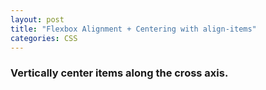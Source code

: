 ```yaml
---
layout: post
title: "Flexbox Alignment + Centering with align-items"
categories: CSS
---
```


### Vertically center items along the cross axis.
